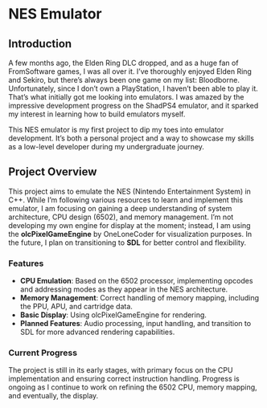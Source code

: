# NES Emulator

## Introduction
A few months ago, the Elden Ring DLC dropped, and as a huge fan of FromSoftware games, I was all over it. I’ve thoroughly enjoyed Elden Ring and Sekiro, but there’s always been one game on my list: Bloodborne. Unfortunately, since I don’t own a PlayStation, I haven’t been able to play it. That’s what initially got me looking into emulators. I was amazed by the impressive development progress on the ShadPS4 emulator, and it sparked my interest in learning how to build emulators myself.

This NES emulator is my first project to dip my toes into emulator development. It’s both a personal project and a way to showcase my skills as a low-level developer during my undergraduate journey.

## Project Overview
This project aims to emulate the NES (Nintendo Entertainment System) in C++. While I’m following various resources to learn and implement this emulator, I am focusing on gaining a deep understanding of system architecture, CPU design (6502), and memory management. I’m not developing my own engine for display at the moment; instead, I am using the **olcPixelGameEngine** by OneLoneCoder for visualization purposes. In the future, I plan on transitioning to **SDL** for better control and flexibility.

### Features
- **CPU Emulation**: Based on the 6502 processor, implementing opcodes and addressing modes as they appear in the NES architecture.
- **Memory Management**: Correct handling of memory mapping, including the PPU, APU, and cartridge data.
- **Basic Display**: Using olcPixelGameEngine for rendering.
- **Planned Features**: Audio processing, input handling, and transition to SDL for more advanced rendering capabilities.

### Current Progress
The project is still in its early stages, with primary focus on the CPU implementation and ensuring correct instruction handling. Progress is ongoing as I continue to work on refining the 6502 CPU, memory mapping, and eventually, the display.
